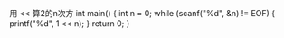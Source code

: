 用 << 算2的n次方
int main()
{
	int n = 0;
	while (scanf("%d", &n) != EOF)
	{
		printf("%d", 1 << n);
	}
	return 0;
}
